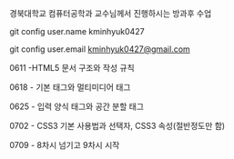 경북대학교 컴퓨터공학과 교수님께서 진행하시는 방과후 수업


git config user.name kminhyuk0427

git config user.email kminhyuk0427@gmail.com


0611 -HTML5 문서 구조와 작성 규칙

0618 - 기본 태그와 멀티미디어 태그

0625 - 입력 양식 태그와 공간 분할 태그

0702 - CSS3 기본 사용법과 선택자, CSS3 속성(절반정도만 함)

0709 - 8차시 넘기고 9차시 시작
